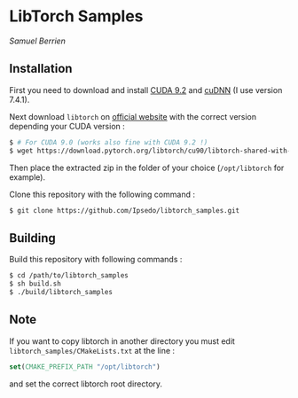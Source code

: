 # LibTorch Samples

*Samuel Berrien*

## Installation

First you need to download and install [CUDA 9.2](https://developer.nvidia.com/cuda-92-download-archive) and [cuDNN](https://developer.nvidia.com/rdp/cudnn-archive) (I use version 7.4.1).

Next download `libtorch` on [official website](https://pytorch.org/) with the correct version depending your CUDA version :
```bash
$ # For CUDA 9.0 (works also fine with CUDA 9.2 !)
$ wget https://download.pytorch.org/libtorch/cu90/libtorch-shared-with-deps-latest.zip
```
Then place the extracted zip in the folder of your choice (`/opt/libtorch` for example).

Clone this repository with the following command :
```bash
$ git clone https://github.com/Ipsedo/libtorch_samples.git
```

## Building
Build this repository with following commands :
```bash
$ cd /path/to/libtorch_samples
$ sh build.sh
$ ./build/libtorch_samples
```

## Note
If you want to copy libtorch in another directory you must edit `libtorch_samples/CMakeLists.txt` at the line :
```cmake
set(CMAKE_PREFIX_PATH "/opt/libtorch")
```
and set the correct libtorch root directory.